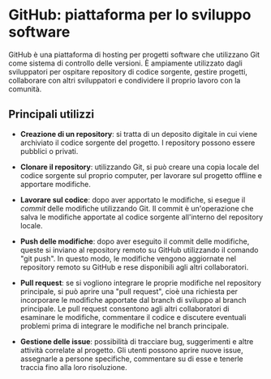 <!-- @format -->

# GitHub: piattaforma per lo sviluppo software

GitHub è una piattaforma di hosting per progetti software che utilizzano Git come sistema di controllo delle versioni.
È ampiamente utilizzato dagli sviluppatori per ospitare repository di codice sorgente, gestire progetti, collaborare con altri sviluppatori e condividere il proprio lavoro con la comunità.

## Principali utilizzi

- **Creazione di un repository**: si tratta di un deposito digitale in cui viene archiviato il codice sorgente del progetto. I repository possono essere pubblici o privati.

- **Clonare il repository**: utilizzando Git, si può creare una copia locale del codice sorgente sul proprio computer, per lavorare sul progetto offline e apportare modifiche.

- **Lavorare sul codice**: dopo aver apportato le modifiche, si esegue il _commit_ delle modifiche utilizzando Git. Il commit è un'operazione che salva le modifiche apportate al codice sorgente all'interno del repository locale.

- **Push delle modifiche**: dopo aver eseguito il commit delle modifiche, queste si inviano al repository remoto su GitHub utilizzando il comando "git push". In questo modo, le modifiche vengono aggiornate nel repository remoto su GitHub e rese disponibili agli altri collaboratori.

- **Pull request**: se si vogliono integrare le proprie modifiche nel repository principale, si può aprire una "pull request", cioè una richiesta per incorporare le modifiche apportate dal branch di sviluppo al branch principale. Le pull request consentono agli altri collaboratori di esaminare le modifiche, commentare il codice e discutere eventuali problemi prima di integrare le modifiche nel branch principale.

- **Gestione delle issue**: possibilità di tracciare bug, suggerimenti e altre attività correlate al progetto. Gli utenti possono aprire nuove issue, assegnarle a persone specifiche, commentare su di esse e tenerle traccia fino alla loro risoluzione.
